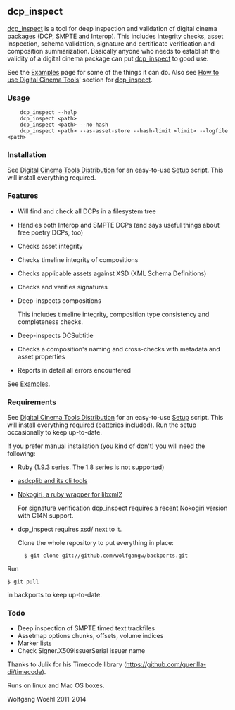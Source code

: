 ## dcp_inspect

[dcp_inspect](https://github.com/wolfgangw/digital_cinema_tools_distribution/wiki/How-to-use-Digital-Cinema-Tools#wiki-dcp-inspect) is a tool for deep inspection and validation of digital cinema packages (DCP, SMPTE and Interop). This includes integrity checks, asset inspection, schema validation, signature and certificate verification and composition summarization. Basically anyone who needs to establish the validity of a digital cinema package can put [dcp_inspect](https://github.com/wolfgangw/digital_cinema_tools_distribution/wiki/How-to-use-Digital-Cinema-Tools#wiki-dcp-inspect) to good use.

See the [Examples](https://github.com/wolfgangw/backports/wiki/Example-output-from-dcp_inspect) page for some of the things it can do. Also see [How to use Digital Cinema Tools](https://github.com/wolfgangw/digital_cinema_tools_distribution/wiki/How-to-use-Digital-Cinema-Tools)' section for [dcp_inspect](https://github.com/wolfgangw/digital_cinema_tools_distribution/wiki/How-to-use-Digital-Cinema-Tools#wiki-dcp-inspect).

### Usage

        dcp_inspect --help
        dcp_inspect <path>
        dcp_inspect <path> --no-hash
        dcp_inspect <path> --as-asset-store --hash-limit <limit> --logfile <path>

### Installation

See [Digital Cinema Tools Distribution](https://github.com/wolfgangw/digital_cinema_tools_distribution/wiki) for an easy-to-use [Setup](https://github.com/wolfgangw/digital_cinema_tools_distribution/wiki/Setup) script. This will install everything required.

### Features

- Will find and check all DCPs in a filesystem tree

- Handles both Interop and SMPTE DCPs (and says useful things about free poetry DCPs, too)

- Checks asset integrity

- Checks timeline integrity of compositions

- Checks applicable assets against XSD (XML Schema Definitions)

- Checks and verifies signatures

- Deep-inspects compositions

    This includes timeline integrity, composition type consistency and completeness checks.

- Deep-inspects DCSubtitle

- Checks a composition's naming and cross-checks with metadata and asset properties

- Reports in detail all errors encountered

See [Examples](https://github.com/wolfgangw/backports/wiki/Example-output-from-dcp_inspect).

### Requirements

See [Digital Cinema Tools Distribution](https://github.com/wolfgangw/digital_cinema_tools_distribution/wiki) for an easy-to-use [Setup](https://github.com/wolfgangw/digital_cinema_tools_distribution/wiki/Setup) script. This will install everything required (batteries included). Run the setup occasionally to keep up-to-date.

If you prefer manual installation (you kind of don't) you will need the following:

- Ruby (1.9.3 series. The 1.8 series is not supported)

- [asdcplib and its cli tools](http://www.cinecert.com/asdcplib/)

- [Nokogiri, a ruby wrapper for libxml2](http://nokogiri.org/tutorials/installing_nokogiri.html)

    For signature verification dcp_inspect requires a recent Nokogiri version with C14N support.

- dcp_inspect requires xsd/ next to it.

    Clone the whole repository to put everything in place:

        $ git clone git://github.com/wolfgangw/backports.git

Run

    $ git pull

in backports to keep up-to-date.

### Todo

- Deep inspection of SMPTE timed text trackfiles
- Assetmap options chunks, offsets, volume indices
- Marker lists
- Check Signer.X509IssuerSerial issuer name

Thanks to Julik for his Timecode library (https://github.com/guerilla-di/timecode).

Runs on linux and Mac OS boxes.

Wolfgang Woehl 2011-2014

